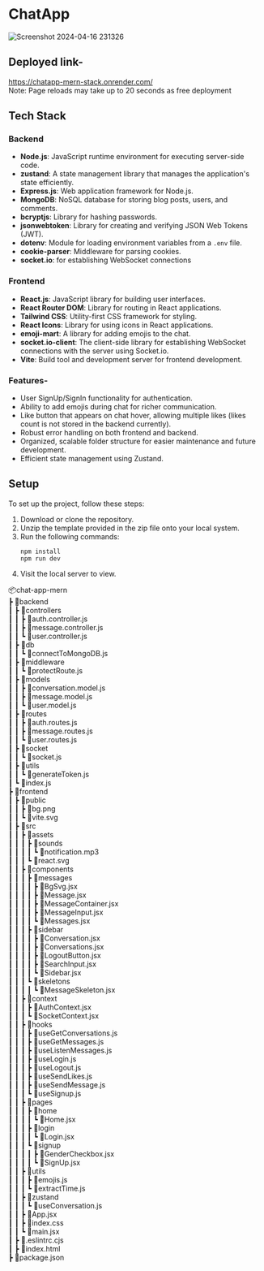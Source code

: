 # ChatApp
![Screenshot 2024-04-16 231326](https://github.com/erpankajk4/Aeonaxy-Assignment-Full-Stack/assets/118353291/4d7eb207-b5dd-4843-9bd3-b2cda3716fe4)

## Deployed link- 
https://chatapp-mern-stack.onrender.com/   <br>
Note: Page reloads may take up to 20 seconds as free deployment

## Tech Stack
### Backend
- **Node.js**: JavaScript runtime environment for executing server-side code.
- **zustand**: A state management library that manages the application's state efficiently.
- **Express.js**: Web application framework for Node.js.
- **MongoDB**: NoSQL database for storing blog posts, users, and comments.
- **bcryptjs**: Library for hashing passwords.
- **jsonwebtoken**: Library for creating and verifying JSON Web Tokens (JWT).
- **dotenv**: Module for loading environment variables from a `.env` file.
- **cookie-parser**: Middleware for parsing cookies.
- **socket.io**: for establishing WebSocket connections

### Frontend
- **React.js**: JavaScript library for building user interfaces.
- **React Router DOM**: Library for routing in React applications.
- **Tailwind CSS**: Utility-first CSS framework for styling.
- **React Icons**: Library for using icons in React applications.
- **emoji-mart**: A library for adding emojis to the chat.
- **socket.io-client**: The client-side library for establishing WebSocket connections with the server using Socket.io.
- **Vite**: Build tool and development server for frontend development.

### Features-
- User SignUp/SignIn functionality for authentication.
- Ability to add emojis during chat for richer communication.
- Like button that appears on chat hover, allowing multiple likes (likes count is not stored in the backend currently).
- Robust error handling on both frontend and backend.
- Organized, scalable folder structure for easier maintenance and future development.
- Efficient state management using Zustand.


## Setup
To set up the project, follow these steps:
1. Download or clone the repository.
2. Unzip the template provided in the zip file onto your local system.
3. Run the following commands:
   ```
   npm install
   npm run dev
   ```
4. Visit the local server to view.


📦chat-app-mern<br>
 ┣ 📂backend<br>
 ┃ ┣ 📂controllers<br>
 ┃ ┃ ┣ 📜auth.controller.js<br>
 ┃ ┃ ┣ 📜message.controller.js<br>
 ┃ ┃ ┗ 📜user.controller.js<br>
 ┃ ┣ 📂db<br>
 ┃ ┃ ┗ 📜connectToMongoDB.js<br>
 ┃ ┣ 📂middleware<br>
 ┃ ┃ ┗ 📜protectRoute.js<br>
 ┃ ┣ 📂models<br>
 ┃ ┃ ┣ 📜conversation.model.js<br>
 ┃ ┃ ┣ 📜message.model.js<br>
 ┃ ┃ ┗ 📜user.model.js<br>
 ┃ ┣ 📂routes<br>
 ┃ ┃ ┣ 📜auth.routes.js<br>
 ┃ ┃ ┣ 📜message.routes.js<br>
 ┃ ┃ ┗ 📜user.routes.js<br>
 ┃ ┣ 📂socket<br>
 ┃ ┃ ┗ 📜socket.js<br>
 ┃ ┣ 📂utils<br>
 ┃ ┃ ┗ 📜generateToken.js<br>
 ┃ ┗ 📜index.js<br>
 ┣ 📂frontend<br>
 ┃ ┣ 📂public<br>
 ┃ ┃ ┣ 📜bg.png<br>
 ┃ ┃ ┗ 📜vite.svg<br>
 ┃ ┣ 📂src<br>
 ┃ ┃ ┣ 📂assets<br>
 ┃ ┃ ┃ ┣ 📂sounds<br>
 ┃ ┃ ┃ ┃ ┗ 📜notification.mp3<br>
 ┃ ┃ ┃ ┗ 📜react.svg<br>
 ┃ ┃ ┣ 📂components<br>
 ┃ ┃ ┃ ┣ 📂messages<br>
 ┃ ┃ ┃ ┃ ┣ 📜BgSvg.jsx<br>
 ┃ ┃ ┃ ┃ ┣ 📜Message.jsx<br>
 ┃ ┃ ┃ ┃ ┣ 📜MessageContainer.jsx<br>
 ┃ ┃ ┃ ┃ ┣ 📜MessageInput.jsx<br>
 ┃ ┃ ┃ ┃ ┗ 📜Messages.jsx<br>
 ┃ ┃ ┃ ┣ 📂sidebar<br>
 ┃ ┃ ┃ ┃ ┣ 📜Conversation.jsx<br>
 ┃ ┃ ┃ ┃ ┣ 📜Conversations.jsx<br>
 ┃ ┃ ┃ ┃ ┣ 📜LogoutButton.jsx<br>
 ┃ ┃ ┃ ┃ ┣ 📜SearchInput.jsx<br>
 ┃ ┃ ┃ ┃ ┗ 📜Sidebar.jsx<br>
 ┃ ┃ ┃ ┗ 📂skeletons<br>
 ┃ ┃ ┃ ┃ ┗ 📜MessageSkeleton.jsx<br>
 ┃ ┃ ┣ 📂context<br>
 ┃ ┃ ┃ ┣ 📜AuthContext.jsx<br>
 ┃ ┃ ┃ ┗ 📜SocketContext.jsx<br>
 ┃ ┃ ┣ 📂hooks<br>
 ┃ ┃ ┃ ┣ 📜useGetConversations.js<br>
 ┃ ┃ ┃ ┣ 📜useGetMessages.js<br>
 ┃ ┃ ┃ ┣ 📜useListenMessages.js<br>
 ┃ ┃ ┃ ┣ 📜useLogin.js<br>
 ┃ ┃ ┃ ┣ 📜useLogout.js<br>
 ┃ ┃ ┃ ┣ 📜useSendLikes.js<br>
 ┃ ┃ ┃ ┣ 📜useSendMessage.js<br>
 ┃ ┃ ┃ ┗ 📜useSignup.js<br>
 ┃ ┃ ┣ 📂pages<br>
 ┃ ┃ ┃ ┣ 📂home<br>
 ┃ ┃ ┃ ┃ ┗ 📜Home.jsx<br>
 ┃ ┃ ┃ ┣ 📂login<br>
 ┃ ┃ ┃ ┃ ┗ 📜Login.jsx<br>
 ┃ ┃ ┃ ┗ 📂signup<br>
 ┃ ┃ ┃ ┃ ┣ 📜GenderCheckbox.jsx<br>
 ┃ ┃ ┃ ┃ ┗ 📜SignUp.jsx<br>
 ┃ ┃ ┣ 📂utils<br>
 ┃ ┃ ┃ ┣ 📜emojis.js<br>
 ┃ ┃ ┃ ┗ 📜extractTime.js<br>
 ┃ ┃ ┣ 📂zustand<br>
 ┃ ┃ ┃ ┗ 📜useConversation.js<br>
 ┃ ┃ ┣ 📜App.jsx<br>
 ┃ ┃ ┣ 📜index.css<br>
 ┃ ┃ ┗ 📜main.jsx<br>
 ┃ ┣ 📜.eslintrc.cjs<br>
 ┃ ┣ 📜index.html<br>
 ┣ 📜package.json<br>
